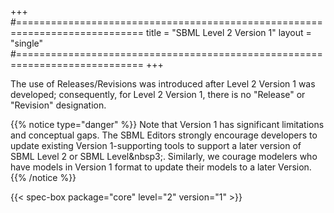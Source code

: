 +++
#============================================================================
title  = "SBML Level 2 Version 1"
layout = "single"
#============================================================================
+++

The use of Releases/Revisions was introduced after Level 2 Version 1 was developed; consequently, for Level&nbsp;2 Version&nbsp;1, there is no "Release" or "Revision" designation.

{{% notice type="danger" %}}
Note that Version 1 has significant limitations and conceptual gaps. The SBML Editors strongly encourage developers to update existing Version 1-supporting tools to support a later version of SBML Level 2 or SBML Level&nbsp3;. Similarly, we courage modelers who have models in Version 1 format to update their models to a later Version.
{{% /notice %}}

{{< spec-box package="core" level="2" version="1" >}}
